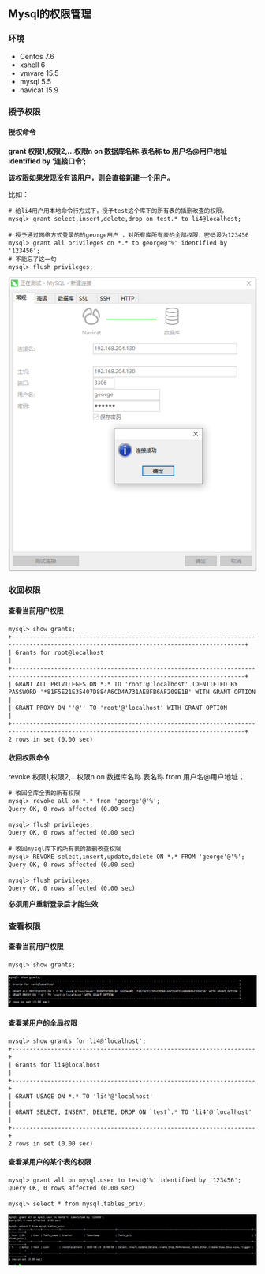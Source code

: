 ## Mysql的权限管理

### 环境

- Centos 7.6
- xshell 6
- vmvare 15.5
- mysql 5.5
- navicat 15.9



### 授予权限



#### 授权命令

**grant 权限1,权限2,…权限n on 数据库名称.表名称 to 用户名@用户地址 identified by ‘连接口令’;**

**该权限如果发现没有该用户，则会直接新建一个用户。**

比如：

```shell
# 给li4用户用本地命令行方式下，授予test这个库下的所有表的插删改查的权限。
mysql> grant select,insert,delete,drop on test.* to li4@localhost;

# 授予通过网络方式登录的的george用户 ，对所有库所有表的全部权限，密码设为123456
mysql> grant all privileges on *.* to george@'%' identified by '123456';
# 不能忘了这一句
mysql> flush privileges;
```

![image-20200622171956940](images/image-20200622171956940.png)



### 收回权限



#### 查看当前用户权限

```shell
mysql> show grants;
+----------------------------------------------------------------------------------------------------------------------------------------+
| Grants for root@localhost                                                                                                              |
+----------------------------------------------------------------------------------------------------------------------------------------+
| GRANT ALL PRIVILEGES ON *.* TO 'root'@'localhost' IDENTIFIED BY PASSWORD '*81F5E21E35407D884A6CD4A731AEBFB6AF209E1B' WITH GRANT OPTION |
| GRANT PROXY ON ''@'' TO 'root'@'localhost' WITH GRANT OPTION                                                                           |
+----------------------------------------------------------------------------------------------------------------------------------------+
2 rows in set (0.00 sec)
```



#### 收回权限命令

revoke  权限1,权限2,…权限n on 数据库名称.表名称  from  用户名@用户地址；

```shell
# 收回全库全表的所有权限
mysql> revoke all on *.* from 'george'@'%';
Query OK, 0 rows affected (0.00 sec)

mysql> flush privileges;
Query OK, 0 rows affected (0.00 sec)

# 收回mysql库下的所有表的插删改查权限
mysql> REVOKE select,insert,update,delete ON *.* FROM 'george'@'%';
Query OK, 0 rows affected (0.00 sec)

mysql> flush privileges;
Query OK, 0 rows affected (0.00 sec)
```

**必须用户重新登录后才能生效**





### 查看权限



#### 查看当前用户权限

```shell
mysql> show grants;
```

![image-20200623155857033](images/image-20200623155857033.png)



#### 查看某用户的全局权限

```shell
mysql> show grants for li4@'localhost';
+---------------------------------------------------------------------+
| Grants for li4@localhost                                            |
+---------------------------------------------------------------------+
| GRANT USAGE ON *.* TO 'li4'@'localhost'                             |
| GRANT SELECT, INSERT, DELETE, DROP ON `test`.* TO 'li4'@'localhost' |
+---------------------------------------------------------------------+
2 rows in set (0.00 sec)
```



#### 查看某用户的某个表的权限

```shell
mysql> grant all on mysql.user to test@'%' identified by '123456';
Query OK, 0 rows affected (0.00 sec)

mysql> select * from mysql.tables_priv;
```

![image-20200623161013122](images/image-20200623161013122.png)

